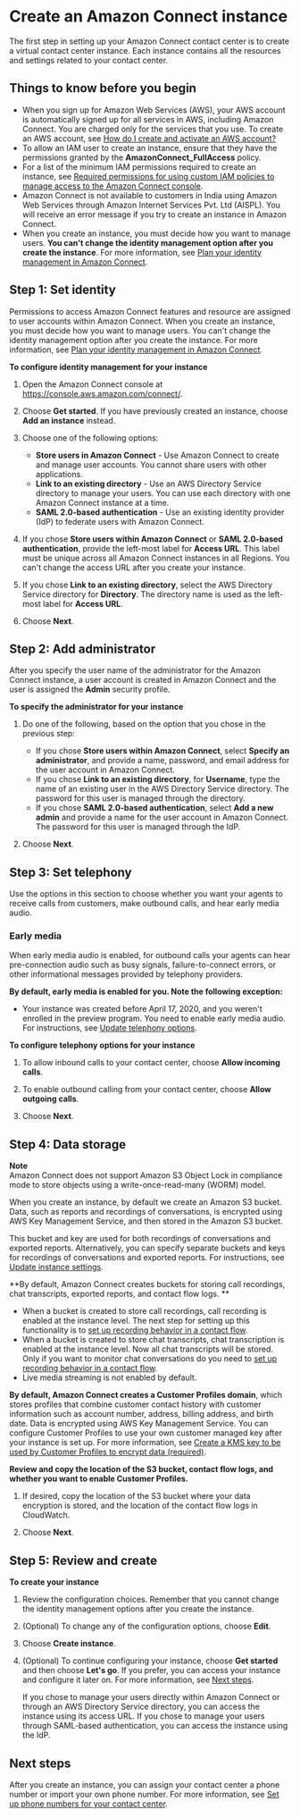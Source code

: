 # Create an Amazon Connect instance<a name="amazon-connect-instances"></a>

The first step in setting up your Amazon Connect contact center is to create a virtual contact center instance\. Each instance contains all the resources and settings related to your contact center\. 

## Things to know before you begin<a name="get-started-prerequisites"></a>
+ When you sign up for Amazon Web Services \(AWS\), your AWS account is automatically signed up for all services in AWS, including Amazon Connect\. You are charged only for the services that you use\. To create an AWS account, see [How do I create and activate an AWS account?](http://aws.amazon.com/premiumsupport/knowledge-center/create-and-activate-aws-account/)
+ To allow an IAM user to create an instance, ensure that they have the permissions granted by the **AmazonConnect\_FullAccess** policy\.
+ For a list of the minimum IAM permissions required to create an instance, see [Required permissions for using custom IAM policies to manage access to the Amazon Connect console](security-iam-amazon-connect-permissions.md)\.
+ Amazon Connect is not available to customers in India using Amazon Web Services through Amazon Internet Services Pvt\. Ltd \(AISPL\)\. You will receive an error message if you try to create an instance in Amazon Connect\.
+ When you create an instance, you must decide how you want to manage users\. **You can't change the identity management option after you create the instance**\. For more information, see [Plan your identity management in Amazon Connect](connect-identity-management.md)\.

## Step 1: Set identity<a name="get-started-identity-management"></a>

Permissions to access Amazon Connect features and resource are assigned to user accounts within Amazon Connect\. When you create an instance, you must decide how you want to manage users\. You can't change the identity management option after you create the instance\. For more information, see [Plan your identity management in Amazon Connect](connect-identity-management.md)\.

**To configure identity management for your instance**

1. Open the Amazon Connect console at [https://console\.aws\.amazon\.com/connect/](https://console.aws.amazon.com/connect/)\.

1. Choose **Get started**\. If you have previously created an instance, choose **Add an instance** instead\.

1. Choose one of the following options:
   + **Store users in Amazon Connect** \- Use Amazon Connect to create and manage user accounts\. You cannot share users with other applications\.
   + **Link to an existing directory** \- Use an AWS Directory Service directory to manage your users\. You can use each directory with one Amazon Connect instance at a time\.
   + **SAML 2\.0\-based authentication** \- Use an existing identity provider \(IdP\) to federate users with Amazon Connect\.

1. If you chose **Store users within Amazon Connect** or **SAML 2\.0\-based authentication**, provide the left\-most label for **Access URL**\. This label must be unique across all Amazon Connect instances in all Regions\. You can't change the access URL after you create your instance\.

1. If you chose **Link to an existing directory**, select the AWS Directory Service directory for **Directory**\. The directory name is used as the left\-most label for **Access URL**\.

1. Choose **Next**\.

## Step 2: Add administrator<a name="get-started-administrator"></a>

After you specify the user name of the administrator for the Amazon Connect instance, a user account is created in Amazon Connect and the user is assigned the **Admin** security profile\.

**To specify the administrator for your instance**

1. Do one of the following, based on the option that you chose in the previous step:
   + If you chose **Store users within Amazon Connect**, select **Specify an administrator**, and provide a name, password, and email address for the user account in Amazon Connect\.
   + If you chose **Link to an existing directory**, for **Username**, type the name of an existing user in the AWS Directory Service directory\. The password for this user is managed through the directory\.
   + If you chose **SAML 2\.0\-based authentication**, select **Add a new admin** and provide a name for the user account in Amazon Connect\. The password for this user is managed through the IdP\.

1. Choose **Next**\.

## Step 3: Set telephony<a name="get-started-telephony"></a>

Use the options in this section to choose whether you want your agents to receive calls from customers, make outbound calls, and hear early media audio\.

### Early media<a name="early-media"></a>

When early media audio is enabled, for outbound calls your agents can hear pre\-connection audio such as busy signals, failure\-to\-connect errors, or other informational messages provided by telephony providers\.

**By default, early media is enabled for you\. Note the following exception:**
+ Your instance was created before April 17, 2020, and you weren't enrolled in the preview program\. You need to enable early media audio\. For instructions, see [Update telephony options](update-instance-settings.md#update-telephony-options)\.

**To configure telephony options for your instance**

1. To allow inbound calls to your contact center, choose **Allow incoming calls**\.

1. To enable outbound calling from your contact center, choose **Allow outgoing calls**\.

1. Choose **Next**\.

## Step 4: Data storage<a name="get-started-data-storage"></a>

**Note**  
Amazon Connect does not support Amazon S3 Object Lock in compliance mode to store objects using a write\-once\-read\-many \(WORM\) model\.

When you create an instance, by default we create an Amazon S3 bucket\. Data, such as reports and recordings of conversations, is encrypted using AWS Key Management Service, and then stored in the Amazon S3 bucket\.

This bucket and key are used for both recordings of conversations and exported reports\. Alternatively, you can specify separate buckets and keys for recordings of conversations and exported reports\. For instructions, see [Update instance settings](update-instance-settings.md)\.

**By default, Amazon Connect creates buckets for storing call recordings, chat transcripts, exported reports, and contact flow logs\. **
+ When a bucket is created to store call recordings, call recording is enabled at the instance level\. The next step for setting up this functionality is to [set up recording behavior in a contact flow](set-up-recordings.md)\.
+ When a bucket is created to store chat transcripts, chat transcription is enabled at the instance level\. Now all chat transcripts will be stored\. Only if you want to monitor chat conversations do you need to [set up recording behavior in a contact flow](set-up-recordings.md)\.
+ Live media streaming is not enabled by default\.

**By default, Amazon Connect creates a Customer Profiles domain**, which stores profiles that combine customer contact history with customer information such as account number, address, billing address, and birth date\. Data is encrypted using AWS Key Management Service\. You can configure Customer Profiles to use your own customer managed key after your instance is set up\. For more information, see [Create a KMS key to be used by Customer Profiles to encrypt data \(required\)](enable-customer-profiles.md#enable-customer-profiles-awsmanagedkey)\. 

**Review and copy the location of the S3 bucket, contact flow logs, and whether you want to enable Customer Profiles\.**

1. If desired, copy the location of the S3 bucket where your data encryption is stored, and the location of the contact flow logs in CloudWatch\.

1. Choose **Next**\.

## Step 5: Review and create<a name="get-started-review"></a>

**To create your instance**

1. Review the configuration choices\. Remember that you cannot change the identity management options after you create the instance\.

1. \(Optional\) To change any of the configuration options, choose **Edit**\.

1. Choose **Create instance**\.

1. \(Optional\) To continue configuring your instance, choose **Get started** and then choose **Let's go**\. If you prefer, you can access your instance and configure it later on\. For more information, see [Next steps](#get-started-next-steps)\.

   If you chose to manage your users directly within Amazon Connect or through an AWS Directory Service directory, you can access the instance using its access URL\. If you chose to manage your users through SAML\-based authentication, you can access the instance using the IdP\.

## Next steps<a name="get-started-next-steps"></a>

After you create an instance, you can assign your contact center a phone number or import your own phone number\. For more information, see [Set up phone numbers for your contact center](contact-center-phone-number.md)\.